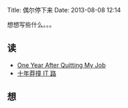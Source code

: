 Title: 偶尔停下来
Date: 2013-08-08 12:14

想想写些什么。。。

## 读

*  [One Year After Quitting My Job](http://nathanbarry.com/2012-year-quitting-job/)
*  [十年莽撞 IT 路](http://dbanotes.net/mylife/ten_years_it_road.html)

## 想

